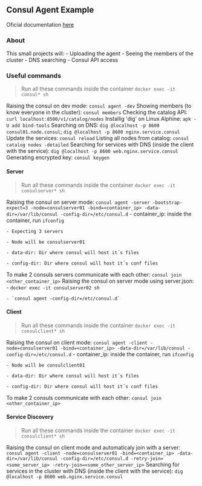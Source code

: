 ## Consul Agent Example

Oficial documentation [here](https://www.consul.io/docs/agent)

### About
This small projects will:
    - Uploading the agent
    - Seeing the members of the cluster
    - DNS searching
    - Consul API access

### Useful commands
> Run all these commands inside the container `docker exec -it consul* sh`

Raising the consul on dev mode: `consul agent -dev`
Showing members (to know everyone in the cluster): `consul members` 
Checking the catalog API: `curl localhost:8500/v1/catalog/nodes`
Installig 'dig' on Linux Alphine: `apk -U add bind-tools`
Searching on DNS: `dig @localhost -p 8600 consul01.node.consul`; `dig @localhost -p 8600 nginx.service.consul`
Update the services: `consul reload`
Listing all nodes from catalog: `consul catalog nodes -detailed`
Searching for services with DNS (inside the client with the service): `dig @localhost -p 8600 web.nginx.service.consul`
Generating encrypted key: `consul keygen`

#### Server
> Run all these commands inside the container `docker exec -it consulserver* sh`

Raising the consul on server mode: `consul agent -server -bootstrap-expect=3 -node=consulserver01 -bind=<container_ip> -data-dir=/var/lib/consul -config-dir=/etc/consul.d`
    - container_ip: inside the container, run `ifconfig`

    - Expecting 3 servers

    - Node will be consulserver01

    - data-dir: Dir where consul will host it´s files

    - config-dir: Dir where consul will host it´s conf files

To make 2 consuls servers communicate with each other: `consul join <other_container_ip>` 
Raising the consul on server mode using server.json:
    - `docker exec -it consulserver02 sh`

    - `consul agent -config-dir=/etc/consul.d`

#### Client
> Run all these commands inside the container `docker exec -it consulclient* sh`

Raising the consul on client mode: `consul agent -client -node=consulserver01 -bind=<container_ip> -data-dir=/var/lib/consul -config-dir=/etc/consul.d`
    - container_ip: inside the container, run `ifconfig`

    - Node will be consulclient01

    - data-dir: Dir where consul will host it´s files

    - config-dir: Dir where consul will host it´s conf files
    
To make 2 consuls communicate with each other: `consul join <other_container_ip>`

#### Service Discovery
> Run all these commands inside the container `docker exec -it consulclient* sh`

Raising the consul on client mode and automaticaly join with a server: `consul agent -client -node=consulserver01 -bind=<container_ip> -data-dir=/var/lib/consul -config-dir=/etc/consul.d -retry-join=<some_server_ip> -retry-join=<some_other_server_ip>`
Searching for services in the cluster with DNS (inside the client with the service): `dig @localhost -p 8600 web.nginx.service.consul`